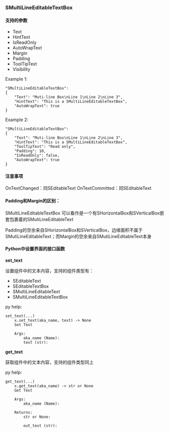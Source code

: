 ### SMultiLineEditableTextBox
#### 支持的参数

* Text
* HintText
* IsReadOnly
* AutoWrapText
* Margin
* Padding
* ToolTipText
* Visibility

Example 1:

    "SMultiLineEditableTextBox": 
	{
        "Text": "Muti-line Box\nLine 1\nLine 2\nLine 3",
        "HintText": "This is a SMultiLineEditableTextBox",
        "AutoWrapText": true
    }

Example 2:	

    "SMultiLineEditableTextBox": 
	{
        "Text": "Muti-line Box\nLine 1\nLine 2\nLine 3",
        "HintText": "This is a SMultiLineEditableTextBox",
        "ToolTipText": "Read only",
        "Padding": 10,
        "IsReadOnly": false,
        "AutoWrapText": true
    }
	
	
#### 注意事项
OnTextChanged：同SEditableText
OnTextCommitted：同SEditableText 


#### Padding和Margin的区别：

SMultiLineEditableTextBox 可以看作是一个有SHorizontalBox和SVerticalBox嵌套包裹着的SMutiLineEditableText

Padding的空余来自SHorizontalBox和SVerticalBox，边缘面积不属于SMutiLineEditableText；而Margin的空余来自SMutiLineEditableText本身

#### Python中设置界面的接口函数

**set_text**

设置组件中的文本内容，支持的组件类型有：
- SEditableText
- SEditableTextBox
- SMultiLineEditableText
- SMultiLineEditableTextBox
		
py help:

    set_text(...)
        x.set_text(aka_name, text) -> None
        Set Text
        
        Args:
            aka_name (Name): 
            text (str):
			
**get_text**

获取组件中的文本内容，支持的组件类型同上
		
py help:

    get_text(...)
        x.get_text(aka_name) -> str or None
        Get Text
        
        Args:
            aka_name (Name): 
        
        Returns:
            str or None: 
        
            out_text (str):